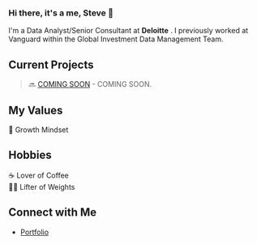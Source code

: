 ### Hi there, it's a me, Steve 👨
I'm a Data Analyst/Senior Consultant at <strong>Deloitte</strong> . I previously worked at Vanguard within the Global Investment Data Management Team.

## Current Projects <br/>
> 🔜 [COMING SOON](https://github.com/stevemendozajr) - COMING SOON.

## My Values
🧠  Growth Mindset <br/>

## Hobbies
☕️ Lover of Coffee <br/>
🏋️‍♂️ Lifter of Weights </br>


## Connect with Me
- [Portfolio](https://stevemendozajr.github.io/) <br/>



